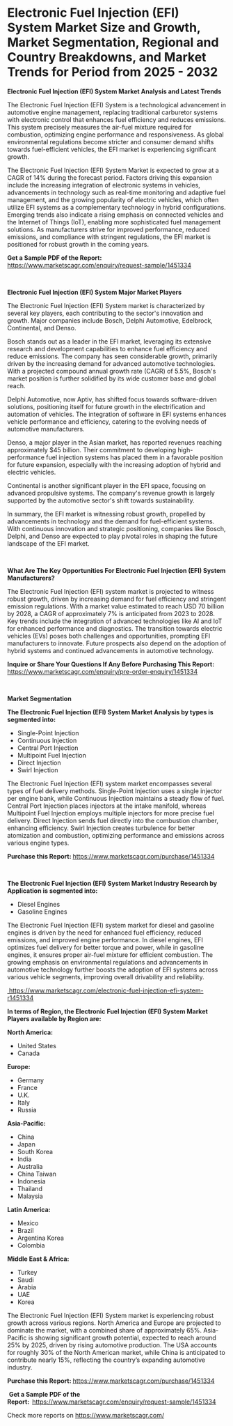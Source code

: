 <p><h1>Electronic Fuel Injection (EFI) System Market Size and Growth, Market Segmentation, Regional and Country Breakdowns, and Market Trends for Period from 2025 -  2032</h1></p><p><strong>Electronic Fuel Injection (EFI) System Market Analysis and Latest Trends</strong></p>
<p><p>The Electronic Fuel Injection (EFI) System is a technological advancement in automotive engine management, replacing traditional carburetor systems with electronic control that enhances fuel efficiency and reduces emissions. This system precisely measures the air-fuel mixture required for combustion, optimizing engine performance and responsiveness. As global environmental regulations become stricter and consumer demand shifts towards fuel-efficient vehicles, the EFI market is experiencing significant growth.</p><p>The Electronic Fuel Injection (EFI) System Market is expected to grow at a CAGR of 14% during the forecast period. Factors driving this expansion include the increasing integration of electronic systems in vehicles, advancements in technology such as real-time monitoring and adaptive fuel management, and the growing popularity of electric vehicles, which often utilize EFI systems as a complementary technology in hybrid configurations. Emerging trends also indicate a rising emphasis on connected vehicles and the Internet of Things (IoT), enabling more sophisticated fuel management solutions. As manufacturers strive for improved performance, reduced emissions, and compliance with stringent regulations, the EFI market is positioned for robust growth in the coming years.</p></p>
<p><strong>Get a Sample PDF of the Report:&nbsp;</strong> <a href="https://www.marketscagr.com/enquiry/request-sample/1451334?utm_campaign=2635&utm_medium=2&utm_source=Github&utm_content=ia&utm_term=27022025&utm_id=electronic-fuel-injection-efi-system">https://www.marketscagr.com/enquiry/request-sample/1451334</a></p>
<p>&nbsp;</p>
<p><strong>Electronic Fuel Injection (EFI) System Major Market Players</strong></p>
<p><p>The Electronic Fuel Injection (EFI) System market is characterized by several key players, each contributing to the sector's innovation and growth. Major companies include Bosch, Delphi Automotive, Edelbrock, Continental, and Denso. </p><p>Bosch stands out as a leader in the EFI market, leveraging its extensive research and development capabilities to enhance fuel efficiency and reduce emissions. The company has seen considerable growth, primarily driven by the increasing demand for advanced automotive technologies. With a projected compound annual growth rate (CAGR) of 5.5%, Bosch's market position is further solidified by its wide customer base and global reach.</p><p>Delphi Automotive, now Aptiv, has shifted focus towards software-driven solutions, positioning itself for future growth in the electrification and automation of vehicles. The integration of software in EFI systems enhances vehicle performance and efficiency, catering to the evolving needs of automotive manufacturers.</p><p>Denso, a major player in the Asian market, has reported revenues reaching approximately $45 billion. Their commitment to developing high-performance fuel injection systems has placed them in a favorable position for future expansion, especially with the increasing adoption of hybrid and electric vehicles.</p><p>Continental is another significant player in the EFI space, focusing on advanced propulsive systems. The company's revenue growth is largely supported by the automotive sector's shift towards sustainability.</p><p>In summary, the EFI market is witnessing robust growth, propelled by advancements in technology and the demand for fuel-efficient systems. With continuous innovation and strategic positioning, companies like Bosch, Delphi, and Denso are expected to play pivotal roles in shaping the future landscape of the EFI market.</p></p>
<p>&nbsp;</p>
<p><strong>What Are The Key Opportunities For Electronic Fuel Injection (EFI) System Manufacturers?</strong></p>
<p><p>The Electronic Fuel Injection (EFI) system market is projected to witness robust growth, driven by increasing demand for fuel efficiency and stringent emission regulations. With a market value estimated to reach USD 70 billion by 2028, a CAGR of approximately 7% is anticipated from 2023 to 2028. Key trends include the integration of advanced technologies like AI and IoT for enhanced performance and diagnostics. The transition towards electric vehicles (EVs) poses both challenges and opportunities, prompting EFI manufacturers to innovate. Future prospects also depend on the adoption of hybrid systems and continued advancements in automotive technology.</p></p>
<p><strong>Inquire or Share Your Questions If Any Before Purchasing This Report:</strong> <a href="https://www.marketscagr.com/enquiry/pre-order-enquiry/1451334?utm_campaign=2635&utm_medium=2&utm_source=Github&utm_content=ia&utm_term=27022025&utm_id=electronic-fuel-injection-efi-system">https://www.marketscagr.com/enquiry/pre-order-enquiry/1451334</a></p>
<p>&nbsp;</p>
<p><strong>Market Segmentation</strong></p>
<p><strong>The Electronic Fuel Injection (EFI) System Market Analysis by types is segmented into:</strong></p>
<p><ul><li>Single-Point Injection</li><li>Continuous Injection</li><li>Central Port Injection</li><li>Multipoint Fuel Injection</li><li>Direct Injection</li><li>Swirl Injection</li></ul></p>
<p><p>The Electronic Fuel Injection (EFI) system market encompasses several types of fuel delivery methods. Single-Point Injection uses a single injector per engine bank, while Continuous Injection maintains a steady flow of fuel. Central Port Injection places injectors at the intake manifold, whereas Multipoint Fuel Injection employs multiple injectors for more precise fuel delivery. Direct Injection sends fuel directly into the combustion chamber, enhancing efficiency. Swirl Injection creates turbulence for better atomization and combustion, optimizing performance and emissions across various engine types.</p></p>
<p><strong>Purchase this Report:&nbsp;</strong><a href="https://www.marketscagr.com/purchase/1451334?utm_campaign=2635&utm_medium=2&utm_source=Github&utm_content=ia&utm_term=27022025&utm_id=electronic-fuel-injection-efi-system">https://www.marketscagr.com/purchase/1451334</a></p>
<p>&nbsp;</p>
<p><strong>The Electronic Fuel Injection (EFI) System Market Industry Research by Application is segmented into:</strong></p>
<p><ul><li>Diesel Engines</li><li>Gasoline Engines</li></ul></p>
<p><p>The Electronic Fuel Injection (EFI) system market for diesel and gasoline engines is driven by the need for enhanced fuel efficiency, reduced emissions, and improved engine performance. In diesel engines, EFI optimizes fuel delivery for better torque and power, while in gasoline engines, it ensures proper air-fuel mixture for efficient combustion. The growing emphasis on environmental regulations and advancements in automotive technology further boosts the adoption of EFI systems across various vehicle segments, improving overall drivability and reliability.</p></p>
<p><a href="https://www.marketscagr.com/electronic-fuel-injection-efi-system-r1451334?utm_campaign=2635&utm_medium=2&utm_source=Github&utm_content=ia&utm_term=27022025&utm_id=electronic-fuel-injection-efi-system">&nbsp;https://www.marketscagr.com/electronic-fuel-injection-efi-system-r1451334</a></p>
<p><strong>In terms of Region, the Electronic Fuel Injection (EFI) System Market Players available by Region are:</strong></p>
<p>
    <p> <strong> North America: </strong>
        <ul>
            <li>United States</li>
            <li>Canada</li>
        </ul>
        </p> 
    <p> <strong> Europe: </strong>
        <ul>
            <li>Germany</li>
            <li>France</li>
            <li>U.K.</li>
            <li>Italy</li>
            <li>Russia</li>
        </ul>
        </p> 
    <p> <strong> Asia-Pacific: </strong>
        <ul>
            <li>China</li>
            <li>Japan</li>
            <li>South Korea</li>
            <li>India</li>
            <li>Australia</li>
            <li>China Taiwan</li>
            <li>Indonesia</li>
            <li>Thailand</li>
            <li>Malaysia</li>
        </ul>
        </p> 
    <p> <strong> Latin America: </strong>
        <ul>
            <li>Mexico</li>
            <li>Brazil</li>
            <li>Argentina Korea</li>
            <li>Colombia</li>
        </ul>
        </p> 
    <p> <strong> Middle East & Africa: </strong>
        <ul>
            <li>Turkey</li>
            <li>Saudi</li>
            <li>Arabia</li>
            <li>UAE</li>
            <li>Korea</li>
        </ul>
    </p>
    </p>
<p><p>The Electronic Fuel Injection (EFI) System market is experiencing robust growth across various regions. North America and Europe are projected to dominate the market, with a combined share of approximately 65%. Asia-Pacific is showing significant growth potential, expected to reach around 25% by 2025, driven by rising automotive production. The USA accounts for roughly 30% of the North American market, while China is anticipated to contribute nearly 15%, reflecting the country’s expanding automotive industry.</p></p>
<p><strong>Purchase this Report: </strong><a href="https://www.marketscagr.com/purchase/1451334?utm_campaign=2635&utm_medium=2&utm_source=Github&utm_content=ia&utm_term=27022025&utm_id=electronic-fuel-injection-efi-system">https://www.marketscagr.com/purchase/1451334</a></p>
<p>&nbsp;<strong>Get a Sample PDF of the Report:&nbsp;&nbsp;</strong><a href="https://www.marketscagr.com/enquiry/request-sample/1451334?utm_campaign=2635&utm_medium=2&utm_source=Github&utm_content=ia&utm_term=27022025&utm_id=electronic-fuel-injection-efi-system">https://www.marketscagr.com/enquiry/request-sample/1451334</a></p>
<p><strong></strong></p>
<p>Check more reports on <a href="https://www.marketscagr.com/?utm_campaign=2635&utm_medium=2&utm_source=Github&utm_content=ia&utm_term=27022025&utm_id=electronic-fuel-injection-efi-system">https://www.marketscagr.com/</a></p>